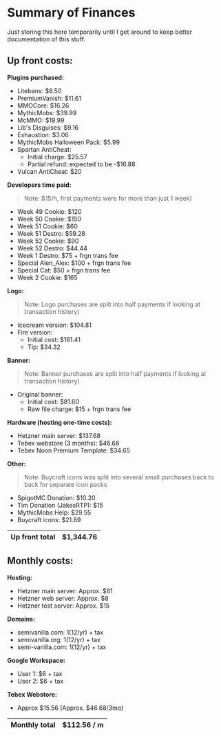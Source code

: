 # Summary of Finances

Just storing this here temporarily until I get around to keep better documentation of this stuff.

## Up front costs:

**Plugins purchased:**
- Litebans: $8.50
- PremiumVanish: $11.61
- MMOCore: $16.26
- MythicMobs: $39.99
- McMMO: $19.99
- Lib's Disguises: $9.16
- Exhaustion: $3.06
- MythicMobs Halloween Pack: $5.99
- Spartan AntiCheat:
    - Initial charge: $25.57
    - Partial refund: expected to be -$16.88
- Vulcan AntiCheat: $20

**Developers time paid:**
> Note: $15/h, first payments were for more than just 1 week)
- Week 49 Cookie: $120
- Week 50 Cookie: $150
- Week 51 Cookie: $60
- Week 51 Destro: $59.28
- Week 52 Cookie: $90
- Week 52 Destro: $44.44
- Week 1 Destro: $75 + frgn trans fee
- Special Alen_Alex: $100 + frgn trans fee
- Special Cat: $50 + frgn trans fee
- Week 2 Cookie: $165

**Logo:**
> Note: Logo purchases are split into half payments if looking at transaction history)
- Icecream version: $104.81
- Fire version:
    - Initial cost: $161.41
    - Tip: $34.32

**Banner:**
> Note: Banner purchases are split into half payments if looking at transaction history)
- Original banner:
    - Initial cost: $81.60
    - Raw file charge: $15 + frgn trans fee

**Hardware (hosting one-time costs):**
- Hetzner main server: $137.68
- Tebex webstore (3 months): $46.68
- Tebex Noon Premium Template: $34.65

**Other:**
> Note: Buycraft icons was split into several small purchases back to back for separate icon packs
- SpigotMC Donation: $10.20
- Tim Donation (JakesRTP): $15
- MythicMobs Help: $29.55
- Buycraft icons: $21.89

Up front total | $1,344.76
-------------- | ----------

## Monthly costs:

**Hosting:**
- Hetzner main server: Approx. $81
- Hetzner web server: Approx.  $8
- Hetzner test server: Approx. $15

**Domains:**
- semivanilla.com: $1 ($12/yr) + tax
- semivanilla.org: $1 ($12/yr) + tax
- semi-vanilla.com: $1 ($12/yr) + tax

**Google Workspace:**
- User 1: $6 + tax
- User 2: $6 + tax

**Tebex Webstore:**
- Approx $15.56 (Approx. $46.68/3mo)

Monthly total | $112.56 / m
------------- | ------------
